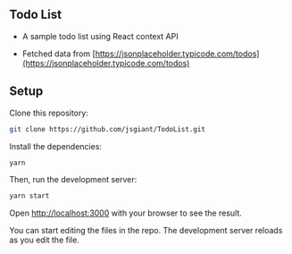 ## Todo List 

- A sample todo list using React context API

- Fetched data from [https://jsonplaceholder.typicode.com/todos](https://jsonplaceholder.typicode.com/todos)

## Setup

Clone this repository:

```bash
git clone https://github.com/jsgiant/TodoList.git
```

Install the dependencies:

```bash
yarn 
```

Then, run the development server:

```bash
yarn start
```

Open [http://localhost:3000](http://localhost:3000) with your browser to see the result.

You can start editing the files in the repo. The development server reloads as you edit the file.
